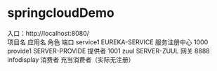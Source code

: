 # springcloudDemo
入口：http://localhost:8080/			
项目名	       应用名	           角色	              端口
service1	   EUREKA-SERVICE	  服务注册中心	       1000
provide1	   SERVER-PROVIDE	  提供者	              1001
zuul	       SERVER-ZUUL	     网关	               8888
infodisplay		                消费者	          充当消费者（实际无注册）
